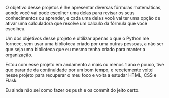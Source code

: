  O objetivo desse projetos é lhe apresentar diversas fórmulas matemáticas, aonde você vai pode escolher uma delas para revisar os seus conhecimentos ou aprender,
e cada uma delas você vai ter uma opção de ativar uma calculadora que resolve um calculo da fórmula que você escolheu.

 Um dos objetivos desse projeto e ultilizar apenas o que o Python me fornece, sem usar uma biblioteca criado por uma outras pessoas, a não ser que seja uma biblioteca
que eu mesmo tenha criado para manter a organização.

 Estou com esse projeto em andamento a mais ou menos 1 ano e pouco, tive que parar de da continuidade por um bom tempo, e recetemente voltei nesse projeto para recuperar
o meu foco e volta a estudar HTML, CSS e Flask.

Eu ainda não sei como fazer os push e os commit do jeito certo.
